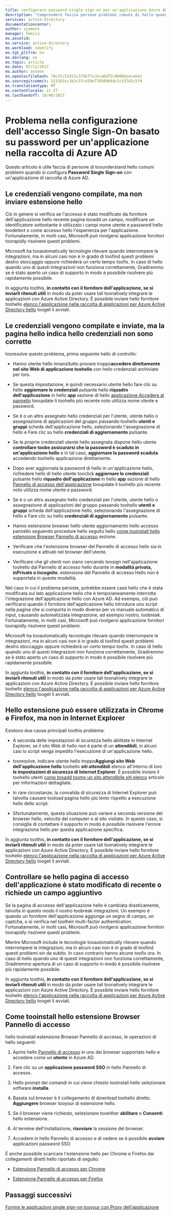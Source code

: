 ```yaml
---
title: configurare password single sign-on per un'applicazione Azure AD raccolta aaaProblem | Documenti Microsoft
description: "Comprendere faccia persone problemi comuni di hello quando si configura Password Single Sign-on per le applicazioni che sono già elencati in hello raccolta di applicazioni Azure AD"
services: active-directory
documentationcenter: 
author: ajamess
manager: femila
ms.assetid: 
ms.service: active-directory
ms.workload: identity
ms.tgt_pltfrm: na
ms.devlang: na
ms.topic: article
ms.date: 07/11/2017
ms.author: asteen
ms.openlocfilehash: 78c37c52453c375bf7ccbca6df5c9008be4ce642
ms.sourcegitcommit: 523283cc1b3c37c428e77850964dc1c33742c5f0
ms.translationtype: MT
ms.contentlocale: it-IT
ms.lasthandoff: 10/06/2017
---
```

# <a name="problem-configuring-password-single-sign-on-for-an-azure-ad-gallery-application"></a>Problema nella configurazione dell'accesso Single Sign-On basato su password per un'applicazione nella raccolta di Azure AD

Questo articolo è utile faccia di persone di toounderstand hello comuni problemi quando si configura **Password Single Sign-on** con un'applicazione di raccolta di Azure AD.

## <a name="credentials-are-filled-in-but-hello-extension-does-not-submit-them"></a>Le credenziali vengono compilate, ma non inviare estensione hello

Ciò in genere si verifica se l'accesso è stato modificato da fornitore dell'applicazione hello recente pagina tooadd un campo, modificare un identificatore sottostante è utilizzato i campi nome utente e password hello toodetect o come accesso hello l'esperienza per l'applicazione. Fortunatamente, in molti casi, Microsoft può rivolgersi applicazione fornitori toorapidly risolvere questi problemi.

Microsoft ha tooautomatically tecnologie rilevare quando interrompere le integrazioni, ma in alcuni casi non è in grado di toofind questi problemi destro stoccaggio oppure richiederà un certo tempo toofix. In caso di hello quando uno di questi integrazioni non funziona correttamente, Gradiremmo se è stato aperto un caso di supporto in modo è possibile risolvere più rapidamente possibile.

In aggiunta toothis, **in contatto con il fornitore dell'applicazione, se si** **inviarli ritenuti utili** in modo da poter usare tali toonatively integrare le applicazioni con Azure Active Directory. È possibile inviare hello fornitore toohello [elenco l'applicazione nella raccolta di applicazioni per Azure Active Directory hello](https://docs.microsoft.com/azure/active-directory/develop/active-directory-app-gallery-listing) tooget li avviati.

## <a name="credentials-are-filled-in-and-submitted-but-hello-page-indicates-hello-credentials-are-incorrect"></a>Le credenziali vengono compilate e inviate, ma la pagina hello indica hello credenziali non sono corrette

tooresolve questo problema, prima seguente hello di controllo:

-   Hanno utente hello innanzitutto provare troppo**accedere direttamente nel sito Web di applicazione toohello** con hello credenziali archiviate per loro.

  * Se questa impostazione, è quindi necessario utente hello fare clic su hello **aggiornare le credenziali** pulsante hello **riquadro dell'applicazione** in hello **app** sezione di hello [applicazione Accedere al pannello](https://myapps.microsoft.com/) tooupdate li toohello più recente noto utilizza nome utente e password.

   * Se è o un altro assegnato hello credenziali per l'utente, utente hello o assegnazione di applicazioni del gruppo passando toohello **utenti e gruppi** scheda dell'applicazione hello, selezionando l'assegnazione di hello e Fare clic su hello **credenziali di aggiornamento** pulsante.

-   Se le proprie credenziali utente hello assegnata dispone hello utente **controllare toobe assicurarsi che la password è scaduto in un'applicazione hello** e in tal caso, **aggiornare la password scaduta** accedendo toohello applicazione direttamente.

   * Dopo aver aggiornata la password di hello in un'applicazione hello, richiedere hello di hello utente tooclick **aggiornare le credenziali** pulsante hello **riquadro dell'applicazione** in hello **app** sezione di hello [Pannello di accesso dell'applicazione](https://myapps.microsoft.com/) tooupdate li toohello più recente noto utilizza nome utente e password.

   * Se è o un altro assegnato hello credenziali per l'utente, utente hello o assegnazione di applicazioni del gruppo passando toohello **utenti e gruppi** scheda dell'applicazione hello, selezionando l'assegnazione di hello e Fare clic su hello **credenziali di aggiornamento** pulsante.

-   Hanno estensione browser hello utente aggiornamento hello accesso pannello seguendo procedure hello seguito hello [come tooinstall hello estensione Browser Pannello di accesso](#how-to-install-the-access-panel-browser-extension) sezione.

-   Verificare che l'estensione browser del Pannello di accesso hello sia in esecuzione e attivati nel browser dell'utente.

-   Verificare che gli utenti non siano cercando toosign nell'applicazione toohello dal Pannello di accesso hello durante in **modalità privata, inPrivate o incognito**. estensione del Pannello di accesso Hello non è supportata in queste modalità.

Nel caso in cui il problema persiste, potrebbe essere case hello che è stata modificata sul lato applicazione hello che è temporaneamente interrotta l'integrazione dell'applicazione hello con Azure AD. Ad esempio, ciò può verificarsi quando il fornitore dell'applicazione hello introduce uno script nella pagina che si comporta in modo diverso per vs manuale automatico di input, causando automatizzata integrazione, ad esempio nostro, toobreak. Fortunatamente, in molti casi, Microsoft può rivolgersi applicazione fornitori toorapidly risolvere questi problemi.

Microsoft ha tooautomatically tecnologie rilevare quando interrompere le integrazioni, ma in alcuni casi non è in grado di toofind questi problemi destro stoccaggio oppure richiederà un certo tempo toofix. In caso di hello quando uno di questi integrazioni non funziona correttamente, Gradiremmo se è stato aperto un caso di supporto in modo è possibile risolvere più rapidamente possibile.

In aggiunta toothis, **in contatto con il fornitore dell'applicazione, se si** **inviarli ritenuti utili** in modo da poter usare tali toonatively integrare le applicazioni con Azure Active Directory. È possibile inviare hello fornitore toohello [elenco l'applicazione nella raccolta di applicazioni per Azure Active Directory hello](https://docs.microsoft.com/azure/active-directory/develop/active-directory-app-gallery-listing) tooget li avviati.

## <a name="hello-extension-works-in-chrome-and-firefox-but-not-in-internet-explorer"></a>Hello estensione può essere utilizzata in Chrome e Firefox, ma non in Internet Explorer

Esistono due cause principali toothis problema:

-   A seconda delle impostazioni di sicurezza hello abilitate in Internet Explorer, se il sito Web di hello non è parte di un **attendibili**, in alcuni casi lo script venga impedito l'esecuzione di un'applicazione hello.

  *  tooresolve, indicare utente hello troppo**Aggiungi sito Web dell'applicazione hello** toohello **siti attendibili** elenco all'interno di loro **le impostazioni di sicurezza di Internet Explorer**. È possibile inviare il toohello utenti [come tooadd toomy un sito attendibile siti elenco](https://answers.microsoft.com/en-us/ie/forum/ie9-windows_7/how-do-i-add-a-site-to-my-trusted-sites-list/98cc77c8-b364-e011-8dfc-68b599b31bf5) articolo per informazioni dettagliate.

-   In rare circostanze, la convalida di sicurezza di Internet Explorer può talvolta causare tooload pagina hello più lento rispetto a esecuzione hello dello script.

   * Sfortunatamente, questa situazione può variare a seconda versione del browser hello, velocità del computer o al sito visitato. In questo caso, si consiglia di contattare il supporto in modo è possibile risolvere l'errore integrazione hello per questa applicazione specifica.

In aggiunta toothis, **in contatto con il fornitore dell'applicazione, se si** **inviarli ritenuti utili** in modo da poter usare tali toonatively integrare le applicazioni con Azure Active Directory. È possibile inviare hello fornitore toohello [elenco l'applicazione nella raccolta di applicazioni per Azure Active Directory hello](https://docs.microsoft.com/azure/active-directory/develop/active-directory-app-gallery-listing) tooget li avviati.

## <a name="check-if-hello-applications-login-page-has-changed-recently-or-requires-an-additional-field"></a>Controllare se hello pagina di accesso dell'applicazione è stato modificato di recente o richiede un campo aggiuntivo

Se la pagina di accesso dell'applicazione hello è cambiata drasticamente, talvolta in questo modo il nostro toobreak integrazioni. Un esempio è quando un fornitore dell'applicazione aggiunge un segno di campo, un captcha, o si verifica nel tootheir multi-factor authentication. Fortunatamente, in molti casi, Microsoft può rivolgersi applicazione fornitori toorapidly risolvere questi problemi.

Mentre Microsoft include le tecnologie tooautomatically rilevare quando interrompere le integrazioni, ma in alcuni casi non è in grado di toofind questi problemi sin da subito. In caso contrario hanno alcune toofix ora. In caso di hello quando uno di questi integrazioni non funziona correttamente, Gradiremmo apertura di un caso di supporto in modo è possibile risolvere più rapidamente possibile.

In aggiunta toothis, **in contatto con il fornitore dell'applicazione, se si** **inviarli ritenuti utili** in modo da poter usare tali toonatively integrare le applicazioni con Azure Active Directory. È possibile inviare hello fornitore toohello [elenco l'applicazione nella raccolta di applicazioni per Azure Active Directory hello](https://docs.microsoft.com/azure/active-directory/develop/active-directory-app-gallery-listing) tooget li avviati.

## <a name="how-tooinstall-hello-access-panel-browser-extension"></a>Come tooinstall hello estensione Browser Pannello di accesso

hello tooinstall estensione Browser Pannello di accesso, le operazioni di hello seguenti:

1.  Aprire hello [Pannello di accesso](https://myapps.microsoft.com) in uno dei browser supportato hello e accedere come un **utente** in Azure AD.

2.  Fare clic su un **applicazione password SSO** in hello Pannello di accesso.

3.  Hello prompt dei comandi in cui viene chiesto tooinstall hello selezionare software **installa**.

4.  Basata sul browser è il collegamento di download toohello diretto. **Aggiungere** browser tooyour di estensione hello.

5.  Se il browser viene richiesto, selezionare tooeither **abilitare** o **Consenti** hello estensione.

6.  Al termine dell'installazione, **riavviare** la sessione del browser.

7.  Accedere in hello Pannello di accesso e di vedere se è possibile **avviare** applicazioni password SSO

È anche possibile scaricare l'estensione hello per Chrome e Firefox dai collegamenti diretti hello riportato di seguito:

-   [Estensione Pannello di accesso per Chrome](https://chrome.google.com/webstore/detail/access-panel-extension/ggjhpefgjjfobnfoldnjipclpcfbgbhl)

-   [Estensione Pannello di accesso per Firefox](https://addons.mozilla.org/firefox/addon/access-panel-extension/)

## <a name="next-steps"></a>Passaggi successivi
[Fornire le applicazioni single sign-on tooyour con Proxy dell'applicazione](active-directory-application-proxy-sso-using-kcd.md)


